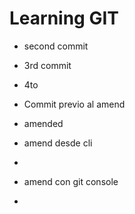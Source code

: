 # Learning GIT

- second commit
- 3rd commit
- 4to

- Commit previo al amend
- amended

- amend desde cli
-

- amend con git console
-
